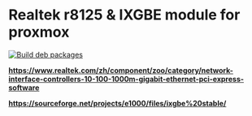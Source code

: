 # Realtek r8125 & IXGBE module for proxmox

[![Build deb packages](https://github.com/csrutil/realtek-r8125-proxmox/actions/workflows/build.yaml/badge.svg)](https://github.com/csrutil/realtek-r8125-proxmox/actions/workflows/build.yaml)

**https://www.realtek.com/zh/component/zoo/category/network-interface-controllers-10-100-1000m-gigabit-ethernet-pci-express-software**

**https://sourceforge.net/projects/e1000/files/ixgbe%20stable/**
